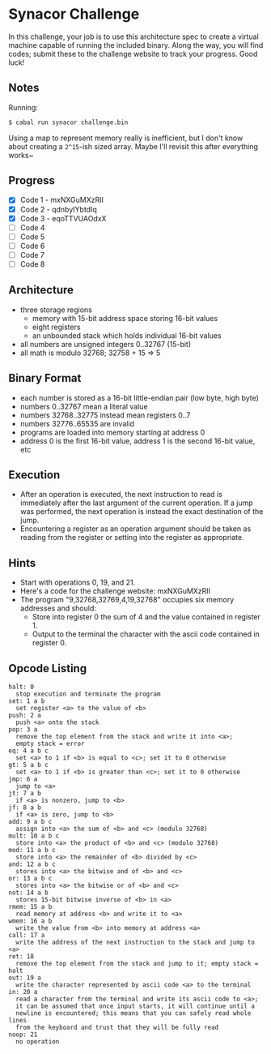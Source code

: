 # Synacor Challenge

In this challenge, your job is to use this architecture spec to create a
virtual machine capable of running the included binary. Along the way,
you will find codes; submit these to the challenge website to track
your progress. Good luck!

## Notes

Running:

```sh
$ cabal run synacor challenge.bin
```

Using a map to represent memory really is inefficient, but I don't know about
creating a `2^15`-ish sized array. Maybe I'll revisit this after everything
works~

## Progress

- [x] Code 1 - mxNXGuMXzRII
- [x] Code 2 - qdnbyIYbtdIq
- [x] Code 3 - eqoTTVUAOdxX
- [ ] Code 4
- [ ] Code 5
- [ ] Code 6
- [ ] Code 7
- [ ] Code 8

## Architecture

- three storage regions
  - memory with 15-bit address space storing 16-bit values
  - eight registers
  - an unbounded stack which holds individual 16-bit values
- all numbers are unsigned integers 0..32767 (15-bit)
- all math is modulo 32768; 32758 + 15 => 5

## Binary Format

- each number is stored as a 16-bit little-endian pair (low byte, high byte)
- numbers 0..32767 mean a literal value
- numbers 32768..32775 instead mean registers 0..7
- numbers 32776..65535 are invalid
- programs are loaded into memory starting at address 0
- address 0 is the first 16-bit value, address 1 is the second 16-bit value,
  etc

## Execution

- After an operation is executed, the next instruction to read is immediately
  after the last argument of the current operation. If a jump was performed,
  the next operation is instead the exact destination of the jump.
- Encountering a register as an operation argument should be taken as reading
  from the register or setting into the register as appropriate.

## Hints

- Start with operations 0, 19, and 21.
- Here's a code for the challenge website: mxNXGuMXzRII
- The program "9,32768,32769,4,19,32768" occupies six memory addresses and
  should:
  - Store into register 0 the sum of 4 and the value contained in register 1.
  - Output to the terminal the character with the ascii code contained in
    register 0.

## Opcode Listing

```
halt: 0
  stop execution and terminate the program
set: 1 a b
  set register <a> to the value of <b>
push: 2 a
  push <a> onto the stack
pop: 3 a
  remove the top element from the stack and write it into <a>;
  empty stack = error
eq: 4 a b c
  set <a> to 1 if <b> is equal to <c>; set it to 0 otherwise
gt: 5 a b c
  set <a> to 1 if <b> is greater than <c>; set it to 0 otherwise
jmp: 6 a
  jump to <a>
jt: 7 a b
  if <a> is nonzero, jump to <b>
jf: 8 a b
  if <a> is zero, jump to <b>
add: 9 a b c
  assign into <a> the sum of <b> and <c> (modulo 32768)
mult: 10 a b c
  store into <a> the product of <b> and <c> (modulo 32768)
mod: 11 a b c
  store into <a> the remainder of <b> divided by <c>
and: 12 a b c
  stores into <a> the bitwise and of <b> and <c>
or: 13 a b c
  stores into <a> the bitwise or of <b> and <c>
not: 14 a b
  stores 15-bit bitwise inverse of <b> in <a>
rmem: 15 a b
  read memory at address <b> and write it to <a>
wmem: 16 a b
  write the value from <b> into memory at address <a>
call: 17 a
  write the address of the next instruction to the stack and jump to <a>
ret: 18
  remove the top element from the stack and jump to it; empty stack = halt
out: 19 a
  write the character represented by ascii code <a> to the terminal
in: 20 a
  read a character from the terminal and write its ascii code to <a>;
  it can be assumed that once input starts, it will continue until a
  newline is encountered; this means that you can safely read whole lines
  from the keyboard and trust that they will be fully read
noop: 21
  no operation
```
